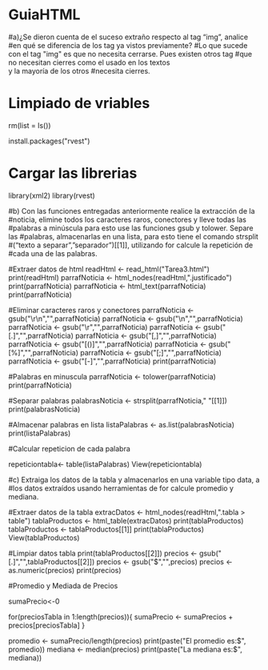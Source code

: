 # GuiaHTML

#a)¿Se dieron cuenta de el suceso extraño respecto al tag “img”, analice 
#en qué se diferencia de los tag ya vistos previamente? 
#Lo que sucede con el tag "img" es que no necesita cerrarse. Pues existen otros tag
#que no necesitan cierres como el usado en los textos <br> y la mayoría de los otros
#necesita cierres.

# Limpiado de vriables
rm(list = ls())

install.packages("rvest")

# Cargar las librerias
library(xml2)
library(rvest)

#b) Con las funciones entregadas anteriormente realice la extracción de la 
#noticia, elimine todos los caracteres raros, conectores y lleve todas las 
#palabras a minúscula para esto use las funciones gsub y tolower. Separe las 
#palabras, almacenarlas en una lista, para esto tiene el comando strsplit
#(“texto a separar”,”separador”)[[1]], utilizando for calcule la repetición de 
#cada una de las palabras.

#Extraer datos de html
readHtml <- read_html("Tarea3.html")
print(readHtml)
parrafNoticia <- html_nodes(readHtml,".justificado")
print(parrafNoticia)
parrafNoticia <- html_text(parrafNoticia)
print(parrafNoticia)

#Eliminar caracteres raros y conectores
parrafNoticia <- gsub("\r\n","",parrafNoticia)
parrafNoticia <- gsub("\\n","",parrafNoticia)
parrafNoticia <- gsub("\\r","",parrafNoticia)
parrafNoticia <- gsub("[.]","",parrafNoticia)
parrafNoticia <- gsub("[,]","",parrafNoticia)
parrafNoticia <- gsub("[()]","",parrafNoticia)
parrafNoticia <- gsub("[%]","",parrafNoticia)
parrafNoticia <- gsub("[;]","",parrafNoticia)
parrafNoticia <- gsub("[-]","",parrafNoticia)
print(parrafNoticia)

#Palabras en minuscula
parrafNoticia <- tolower(parrafNoticia)
print(parrafNoticia)

#Separar palabras
palabrasNoticia <- strsplit(parrafNoticia," "[[1]])
print(palabrasNoticia)

#Almacenar palabras en lista 
listaPalabras <- as.list(palabrasNoticia)
print(listaPalabras)

#Calcular repeticion de cada palabra

repeticiontabla<- table(listaPalabras)
View(repeticiontabla)

#c) Extraiga los datos de la tabla y almacenarlos en una variable tipo data, a 
#los datos extraídos usando herramientas de for calcule promedio y mediana.

#Extraer datos de la tabla
extracDatos <- html_nodes(readHtml,".tabla > table")
tablaProductos <- html_table(extracDatos)
print(tablaProductos)
tablaProductos <- tablaProductos[[1]]
print(tablaProductos)
View(tablaProductos)

#Limpiar datos tabla
print(tablaProductos[[2]])
precios <- gsub("[.]","",tablaProductos[[2]])
precios <- gsub("$","",precios)
precios <- as.numeric(precios)
print(precios)

#Promedio y Mediada de Precios

sumaPrecio<-0

for(preciosTabla in 1:length(precios)){
  sumaPrecio <- sumaPrecios + precios[preciosTabla]
}

promedio <- sumaPrecio/length(precios)
print(paste("El promedio es:$", promedio))
mediana <- median(precios)
print(paste("La mediana es:$", mediana))


